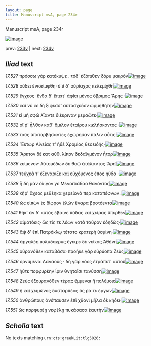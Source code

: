```yaml
---
layout: page
title: Manuscript msA, page 234r
---
```


Manuscript msA, page 234r

[![image](http://www.homermultitext.org/iipsrv?OBJ=IIP,1.0&FIF=/project/homer/pyramidal/deepzoom/hmt/vaimg/2017a/VA234RN_0405.tif&WID=100&CVT=JPEG)](http://www.homermultitext.org/ict2/?urn=urn:cite2:hmt:vaimg.2017a:VA234RN_0405)

prev:  [233v](../233v/) | next:  [234v](../234v/)

## *Iliad* text

*17.527* <a id="17.527"/> πρόσσω γὰρ κατέκυψε . τόδ' ἐξόπιθεν δόρυ μακρὸν[![image](http://www.homermultitext.org/iipsrv?OBJ=IIP,1.0&FIF=/project/homer/pyramidal/deepzoom/hmt/vaimg/2017a/VA234RN_0405.tif&RGN=0.198,0.2141,0.371,0.0255&WID=1000&CVT=JPEG)](http://www.homermultitext.org/ict2/?urn=urn:cite2:hmt:vaimg.2017a:VA234RN_0405@0.198,0.2141,0.371,0.0255)

*17.528* <a id="17.528"/> οὔδει ἐνισκίμφθη· ἐπὶ δ' οὐρίαχος πελεμίχθη[![image](http://www.homermultitext.org/iipsrv?OBJ=IIP,1.0&FIF=/project/homer/pyramidal/deepzoom/hmt/vaimg/2017a/VA234RN_0405.tif&RGN=0.196,0.2307,0.344,0.0263&WID=1000&CVT=JPEG)](http://www.homermultitext.org/ict2/?urn=urn:cite2:hmt:vaimg.2017a:VA234RN_0405@0.196,0.2307,0.344,0.0263)

*17.529* <a id="17.529"/> ἔγχεος· ἔνθα δ' ἔπειτ' ἀφίει μένος ὄβριμος Ἄρης ·[![image](http://www.homermultitext.org/iipsrv?OBJ=IIP,1.0&FIF=/project/homer/pyramidal/deepzoom/hmt/vaimg/2017a/VA234RN_0405.tif&RGN=0.197,0.2479,0.382,0.0248&WID=1000&CVT=JPEG)](http://www.homermultitext.org/ict2/?urn=urn:cite2:hmt:vaimg.2017a:VA234RN_0405@0.197,0.2479,0.382,0.0248)

*17.530* <a id="17.530"/> καὶ νύ κε δὴ ξίφεσσ' αὐτοσχεδὸν ὡρμηθήτην[![image](http://www.homermultitext.org/iipsrv?OBJ=IIP,1.0&FIF=/project/homer/pyramidal/deepzoom/hmt/vaimg/2017a/VA234RN_0405.tif&RGN=0.198,0.2652,0.333,0.024&WID=1000&CVT=JPEG)](http://www.homermultitext.org/ict2/?urn=urn:cite2:hmt:vaimg.2017a:VA234RN_0405@0.198,0.2652,0.333,0.024)

*17.531* <a id="17.531"/> εἰ μὴ σφώ Αἴαντε διέκριναν μεμαῶτε·[![image](http://www.homermultitext.org/iipsrv?OBJ=IIP,1.0&FIF=/project/homer/pyramidal/deepzoom/hmt/vaimg/2017a/VA234RN_0405.tif&RGN=0.197,0.2825,0.33,0.0218&WID=1000&CVT=JPEG)](http://www.homermultitext.org/ict2/?urn=urn:cite2:hmt:vaimg.2017a:VA234RN_0405@0.197,0.2825,0.33,0.0218)

*17.532* <a id="17.532"/> οἵ ῥ' ἦλθον καθ' ὅμιλον ἑταίρου κικλήσκοντος ·[![image](http://www.homermultitext.org/iipsrv?OBJ=IIP,1.0&FIF=/project/homer/pyramidal/deepzoom/hmt/vaimg/2017a/VA234RN_0405.tif&RGN=0.198,0.2983,0.338,0.024&WID=1000&CVT=JPEG)](http://www.homermultitext.org/ict2/?urn=urn:cite2:hmt:vaimg.2017a:VA234RN_0405@0.198,0.2983,0.338,0.024)

*17.533* <a id="17.533"/> τοὺς ὑποταρβήσαντες ἐχώρησαν πάλιν αὖτις·[![image](http://www.homermultitext.org/iipsrv?OBJ=IIP,1.0&FIF=/project/homer/pyramidal/deepzoom/hmt/vaimg/2017a/VA234RN_0405.tif&RGN=0.196,0.3178,0.351,0.0248&WID=1000&CVT=JPEG)](http://www.homermultitext.org/ict2/?urn=urn:cite2:hmt:vaimg.2017a:VA234RN_0405@0.196,0.3178,0.351,0.0248)

*17.534* <a id="17.534"/> Ἕκτωρ Αἰνείας τ' ἠδὲ Χρομίος θεοειδής·[![image](http://www.homermultitext.org/iipsrv?OBJ=IIP,1.0&FIF=/project/homer/pyramidal/deepzoom/hmt/vaimg/2017a/VA234RN_0405.tif&RGN=0.193,0.3358,0.317,0.0233&WID=1000&CVT=JPEG)](http://www.homermultitext.org/ict2/?urn=urn:cite2:hmt:vaimg.2017a:VA234RN_0405@0.193,0.3358,0.317,0.0233)

*17.535* <a id="17.535"/> Ἄρκτον δὲ κατ αῦθι λίπον δεδαϊγμένον ἦτορ[![image](http://www.homermultitext.org/iipsrv?OBJ=IIP,1.0&FIF=/project/homer/pyramidal/deepzoom/hmt/vaimg/2017a/VA234RN_0405.tif&RGN=0.198,0.3539,0.329,0.0225&WID=1000&CVT=JPEG)](http://www.homermultitext.org/ict2/?urn=urn:cite2:hmt:vaimg.2017a:VA234RN_0405@0.198,0.3539,0.329,0.0225)

*17.536* <a id="17.536"/> κείμενον· Αὐτομέδων δὲ θοῷ ἀτάλαντος Ἄρηϊ[![image](http://www.homermultitext.org/iipsrv?OBJ=IIP,1.0&FIF=/project/homer/pyramidal/deepzoom/hmt/vaimg/2017a/VA234RN_0405.tif&RGN=0.196,0.3711,0.342,0.024&WID=1000&CVT=JPEG)](http://www.homermultitext.org/ict2/?urn=urn:cite2:hmt:vaimg.2017a:VA234RN_0405@0.196,0.3711,0.342,0.024)

*17.537* <a id="17.537"/> τεύχεά τ' ἐξενάριξε καὶ εὐχόμενος ἔπος ηὔδα ·[![image](http://www.homermultitext.org/iipsrv?OBJ=IIP,1.0&FIF=/project/homer/pyramidal/deepzoom/hmt/vaimg/2017a/VA234RN_0405.tif&RGN=0.2,0.3907,0.354,0.0195&WID=1000&CVT=JPEG)](http://www.homermultitext.org/ict2/?urn=urn:cite2:hmt:vaimg.2017a:VA234RN_0405@0.2,0.3907,0.354,0.0195)

*17.538* <a id="17.538"/> ἦ δὴ μὰν ὀλίγον γε Μενοιτιάδαο θανόντος[![image](http://www.homermultitext.org/iipsrv?OBJ=IIP,1.0&FIF=/project/homer/pyramidal/deepzoom/hmt/vaimg/2017a/VA234RN_0405.tif&RGN=0.19,0.405,0.315,0.0218&WID=1000&CVT=JPEG)](http://www.homermultitext.org/ict2/?urn=urn:cite2:hmt:vaimg.2017a:VA234RN_0405@0.19,0.405,0.315,0.0218)

*17.539* <a id="17.539"/> κῆρ' ἄχεος μεθέηκα χερείονά περ καταπέφνων .[![image](http://www.homermultitext.org/iipsrv?OBJ=IIP,1.0&FIF=/project/homer/pyramidal/deepzoom/hmt/vaimg/2017a/VA234RN_0405.tif&RGN=0.196,0.423,0.374,0.0225&WID=1000&CVT=JPEG)](http://www.homermultitext.org/ict2/?urn=urn:cite2:hmt:vaimg.2017a:VA234RN_0405@0.196,0.423,0.374,0.0225)

*17.540* <a id="17.540"/> ὣς εἰπὼν ἐς δίφρον ἑλὼν ἔναρα βροτόεντα[![image](http://www.homermultitext.org/iipsrv?OBJ=IIP,1.0&FIF=/project/homer/pyramidal/deepzoom/hmt/vaimg/2017a/VA234RN_0405.tif&RGN=0.178,0.4403,0.369,0.0218&WID=1000&CVT=JPEG)](http://www.homermultitext.org/ict2/?urn=urn:cite2:hmt:vaimg.2017a:VA234RN_0405@0.178,0.4403,0.369,0.0218)

*17.541* <a id="17.541"/> θῆκ' ἀν δ' αὐτὸς ἔβαινε πόδας καὶ χεῖρας ὕπερθεν[![image](http://www.homermultitext.org/iipsrv?OBJ=IIP,1.0&FIF=/project/homer/pyramidal/deepzoom/hmt/vaimg/2017a/VA234RN_0405.tif&RGN=0.198,0.4591,0.388,0.0233&WID=1000&CVT=JPEG)](http://www.homermultitext.org/ict2/?urn=urn:cite2:hmt:vaimg.2017a:VA234RN_0405@0.198,0.4591,0.388,0.0233)

*17.542* <a id="17.542"/> αἱματόεις· ὥς τίς τε λέων κατὰ ταῦρον ἐδηδώς·[![image](http://www.homermultitext.org/iipsrv?OBJ=IIP,1.0&FIF=/project/homer/pyramidal/deepzoom/hmt/vaimg/2017a/VA234RN_0405.tif&RGN=0.194,0.4756,0.361,0.0233&WID=1000&CVT=JPEG)](http://www.homermultitext.org/ict2/?urn=urn:cite2:hmt:vaimg.2017a:VA234RN_0405@0.194,0.4756,0.361,0.0233)

*17.543* <a id="17.543"/> ἄψ δ' ἐπὶ Πατρόκλῳ τέτατο κρατερὴ ὑσμίνη·[![image](http://www.homermultitext.org/iipsrv?OBJ=IIP,1.0&FIF=/project/homer/pyramidal/deepzoom/hmt/vaimg/2017a/VA234RN_0405.tif&RGN=0.192,0.4921,0.358,0.0225&WID=1000&CVT=JPEG)](http://www.homermultitext.org/ict2/?urn=urn:cite2:hmt:vaimg.2017a:VA234RN_0405@0.192,0.4921,0.358,0.0225)

*17.544* <a id="17.544"/> ἀργαλὲη πολύδακρυς ἔγειρε δὲ νεῖκος Ἀθήνη[![image](http://www.homermultitext.org/iipsrv?OBJ=IIP,1.0&FIF=/project/homer/pyramidal/deepzoom/hmt/vaimg/2017a/VA234RN_0405.tif&RGN=0.193,0.5101,0.358,0.0225&WID=1000&CVT=JPEG)](http://www.homermultitext.org/ict2/?urn=urn:cite2:hmt:vaimg.2017a:VA234RN_0405@0.193,0.5101,0.358,0.0225)

*17.545* <a id="17.545"/> οὐρανόθεν καταβᾶσα· προῆκε γὰρ εὐρύοπα Ζεὺς[![image](http://www.homermultitext.org/iipsrv?OBJ=IIP,1.0&FIF=/project/homer/pyramidal/deepzoom/hmt/vaimg/2017a/VA234RN_0405.tif&RGN=0.192,0.5259,0.371,0.0255&WID=1000&CVT=JPEG)](http://www.homermultitext.org/ict2/?urn=urn:cite2:hmt:vaimg.2017a:VA234RN_0405@0.192,0.5259,0.371,0.0255)

*17.546* <a id="17.546"/> ὀρνύμεναι Δαναούς · δὴ γὰρ νόος ἐτράπετ' αὐτοῦ[![image](http://www.homermultitext.org/iipsrv?OBJ=IIP,1.0&FIF=/project/homer/pyramidal/deepzoom/hmt/vaimg/2017a/VA234RN_0405.tif&RGN=0.192,0.5447,0.374,0.0233&WID=1000&CVT=JPEG)](http://www.homermultitext.org/ict2/?urn=urn:cite2:hmt:vaimg.2017a:VA234RN_0405@0.192,0.5447,0.374,0.0233)

*17.547* <a id="17.547"/> ἠύτε πορφυρέην ἶριν θνητοῖσι τανύσση[![image](http://www.homermultitext.org/iipsrv?OBJ=IIP,1.0&FIF=/project/homer/pyramidal/deepzoom/hmt/vaimg/2017a/VA234RN_0405.tif&RGN=0.185,0.5627,0.316,0.0218&WID=1000&CVT=JPEG)](http://www.homermultitext.org/ict2/?urn=urn:cite2:hmt:vaimg.2017a:VA234RN_0405@0.185,0.5627,0.316,0.0218)

*17.548* <a id="17.548"/> Ζεὺς ἐξουρανόθεν τέρας ἔμμεναι ἢ πολέμοιο[![image](http://www.homermultitext.org/iipsrv?OBJ=IIP,1.0&FIF=/project/homer/pyramidal/deepzoom/hmt/vaimg/2017a/VA234RN_0405.tif&RGN=0.195,0.58,0.361,0.0218&WID=1000&CVT=JPEG)](http://www.homermultitext.org/ict2/?urn=urn:cite2:hmt:vaimg.2017a:VA234RN_0405@0.195,0.58,0.361,0.0218)

*17.549* <a id="17.549"/> ἢ καὶ χειμῶνος δυσταρπέος ὅς ῥά τε ἔργων[![image](http://www.homermultitext.org/iipsrv?OBJ=IIP,1.0&FIF=/project/homer/pyramidal/deepzoom/hmt/vaimg/2017a/VA234RN_0405.tif&RGN=0.189,0.598,0.342,0.021&WID=1000&CVT=JPEG)](http://www.homermultitext.org/ict2/?urn=urn:cite2:hmt:vaimg.2017a:VA234RN_0405@0.189,0.598,0.342,0.021)

*17.550* <a id="17.550"/> ἀνθρώπους ἀνέπαυσεν ἐπὶ χθονὶ μῆλα δὲ κήδει·[![image](http://www.homermultitext.org/iipsrv?OBJ=IIP,1.0&FIF=/project/homer/pyramidal/deepzoom/hmt/vaimg/2017a/VA234RN_0405.tif&RGN=0.197,0.6153,0.38,0.0233&WID=1000&CVT=JPEG)](http://www.homermultitext.org/ict2/?urn=urn:cite2:hmt:vaimg.2017a:VA234RN_0405@0.197,0.6153,0.38,0.0233)

*17.551* <a id="17.551"/> ὣς πορφυρὲῃ νεφέλῃ πυκάσασα ἑαυτὴν[![image](http://www.homermultitext.org/iipsrv?OBJ=IIP,1.0&FIF=/project/homer/pyramidal/deepzoom/hmt/vaimg/2017a/VA234RN_0405.tif&RGN=0.183,0.6319,0.344,0.0233&WID=1000&CVT=JPEG)](http://www.homermultitext.org/ict2/?urn=urn:cite2:hmt:vaimg.2017a:VA234RN_0405@0.183,0.6319,0.344,0.0233)

## *Scholia* text

No texts matching `urn:cts:greekLit:tlg5026:`
